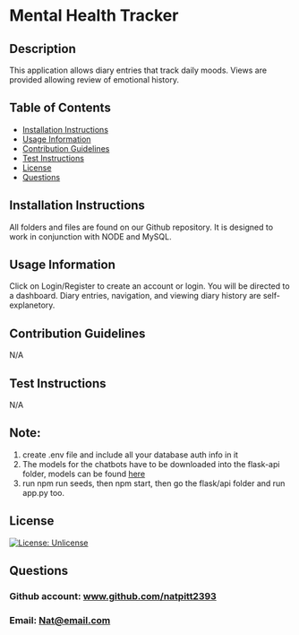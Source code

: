 # Mental Health Tracker
## Description
This application allows diary entries that track daily moods. Views are provided allowing review of emotional history.
## Table of Contents
- [Installation Instructions](#installation-instructions)
- [Usage Information](#usage-information)
- [Contribution Guidelines](#contribution-guidelines)
- [Test Instructions](#test-instructions)
- [License](#license)
- [Questions](#questions)
## Installation Instructions
All folders and files are found on our Github repository. It is designed to work in conjunction with NODE and MySQL.
## Usage Information
Click on Login/Register to create an account or login. You will be directed to a dashboard. Diary entries, navigation, and viewing diary history are self-explanetory.
## Contribution Guidelines
N/A
## Test Instructions
N/A

## Note:
1. create .env file and include all your database auth info in it 
2. The models for the chatbots have to be downloaded into the flask-api folder, models can be found [here](https://drive.google.com/drive/folders/1ybwgK1XNG1wd8As0m9vjMdQfHmD6E9uk)
3. run npm run seeds, then npm start, then go the flask/api folder and run app.py too.
## License
[![License: Unlicense](https://img.shields.io/badge/license-Unlicense-blue.svg)](http://unlicense.org/)
## Questions
### Github account: www.github.com/natpitt2393
### Email: Nat@email.com